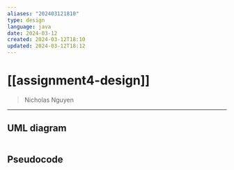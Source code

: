 ```yaml
---
aliases: "202403121810"
type: design
language: java
date: 2024-03-12
created: 2024-03-12T18:10
updated: 2024-03-12T18:12
---
```

# [[assignment4-design]]
> Nicholas Nguyen
___


## UML diagram
```mermaid

```

## Pseudocode